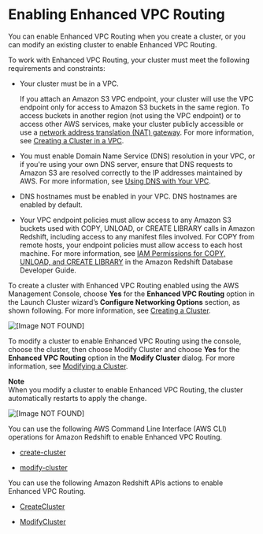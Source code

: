 # Enabling Enhanced VPC Routing<a name="enhanced-vpc-enabling-cluster"></a>

You can enable Enhanced VPC Routing when you create a cluster, or you can modify an existing cluster to enable Enhanced VPC Routing\.

To work with Enhanced VPC Routing, your cluster must meet the following requirements and constraints:

+ Your cluster must be in a VPC\. 

  If you attach an Amazon S3 VPC endpoint, your cluster will use the VPC endpoint only for access to Amazon S3 buckets in the same region\. To access buckets in another region \(not using the VPC endpoint\) or to access other AWS services, make your cluster publicly accessible or use a [network address translation \(NAT\) gateway](http://docs.aws.amazon.com/AmazonVPC/latest/UserGuide/vpc-nat-gateway.html)\. For more information, see [Creating a Cluster in a VPC](getting-started-cluster-in-vpc.md)\.

+ You must enable Domain Name Service \(DNS\) resolution in your VPC, or if you're using your own DNS server, ensure that DNS requests to Amazon S3 are resolved correctly to the IP addresses maintained by AWS\. For more information, see [Using DNS with Your VPC](http://docs.aws.amazon.com/AmazonVPC/latest/UserGuide/vpc-dns.html)\.

+ DNS hostnames must be enabled in your VPC\. DNS hostnames are enabled by default\.

+ Your VPC endpoint policies must allow access to any Amazon S3 buckets used with COPY, UNLOAD, or CREATE LIBRARY calls in Amazon Redshift, including access to any manifest files involved\. For COPY from remote hosts, your endpoint policies must allow access to each host machine\. For more information, see [IAM Permissions for COPY, UNLOAD, and CREATE LIBRARY](http://docs.aws.amazon.com/redshift/latest/dg/copy-usage_notes-access-permissions.html#copy-usage_notes-iam-permissions) in the Amazon Redshift Database Developer Guide\.

To create a cluster with Enhanced VPC Routing enabled using the AWS Management Console, choose **Yes** for the **Enhanced VPC Routing** option in the Launch Cluster wizard’s **Configure Networking Options** section, as shown following\. For more information, see [Creating a Cluster](managing-clusters-console.md#create-cluster)\.

![\[Image NOT FOUND\]](http://docs.aws.amazon.com/redshift/latest/mgmt/images/enhanced-routing-create.png)

To modify a cluster to enable Enhanced VPC Routing using the console, choose the cluster, then choose Modify Cluster and choose **Yes** for the **Enhanced VPC Routing** option in the **Modify Cluster** dialog\. For more information, see [Modifying a Cluster](managing-clusters-console.md#modify-cluster)\.

**Note**  
When you modify a cluster to enable Enhanced VPC Routing, the cluster automatically restarts to apply the change\.

![\[Image NOT FOUND\]](http://docs.aws.amazon.com/redshift/latest/mgmt/images/enhanced-routing-modify.png)

You can use the following AWS Command Line Interface \(AWS CLI\) operations for Amazon Redshift to enable Enhanced VPC Routing\.

+ [create\-cluster ](http://docs.aws.amazon.com/cli/latest/reference/redshift/create-cluster.html)

+ [modify\-cluster](http://docs.aws.amazon.com/cli/latest/reference/redshift/modify-cluster.html)

 You can use the following Amazon Redshift APIs actions to enable Enhanced VPC Routing\.

+ [CreateCluster](http://docs.aws.amazon.com/redshift/latest/APIReference/API_CreateCluster.html)

+ [ModifyCluster](http://docs.aws.amazon.com/redshift/latest/APIReference/API_ModifyCluster.html)